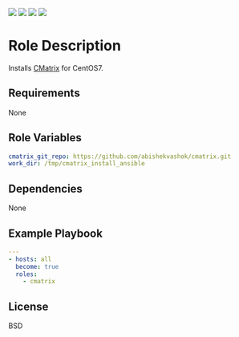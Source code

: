 [![](https://github.com/ansible-roles-matsumura/cmatrix/workflows/yamllint/badge.svg)](https://github.com/ansible-roles-matsumura/cmatrix/actions?query=workflow%3Ayamllint)
[![](https://github.com/ansible-roles-matsumura/cmatrix/workflows/ansible-playbook/badge.svg)](https://github.com/ansible-roles-matsumura/cmatrix/actions?query=workflow%3Aansible-playbook)
[![](https://github.com/ansible-roles-matsumura/cmatrix/workflows/ansible-lint/badge.svg)](https://github.com/ansible-roles-matsumura/cmatrix/actions?query=workflow%3Aansible-lint)
[![](https://github.com/ansible-roles-matsumura/cmatrix/workflows/trailing%20whitespace/badge.svg)](https://github.com/ansible-roles-matsumura/cmatrix/actions?query=workflow%3A%22trailing+whitespace%22)

Role Description
=========

Installs [CMatrix](https://github.com/abishekvashok/cmatrix) for CentOS7.

Requirements
------------

None

Role Variables
--------------

```YAML
cmatrix_git_repo: https://github.com/abishekvashok/cmatrix.git
work_dir: /tmp/cmatrix_install_ansible
```

Dependencies
------------

None

Example Playbook
----------------

```YAML
---
- hosts: all
  become: true
  roles:
    - cmatrix
```

License
-------

BSD
